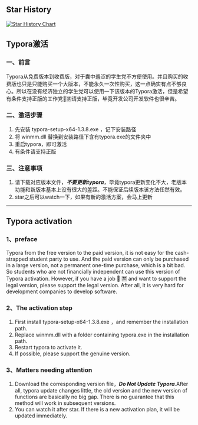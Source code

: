## Star History

[![Star History Chart](https://api.star-history.com/svg?repos=markyin0707/typora-activation&type=Date)](https://star-history.com/#markyin0707/typora-activation&Date)


## Typora激活

### 一、前言

Typora从免费版本到收费版，对于囊中羞涩的学生党不方便使用。并且购买的收费版也只是只能购买一个大版本，不能永久一次性购买，这一点确实有点不够良心。所以在没有经济独立的学生党可以使用一下该版本的Typora激活，但是希望有条件支持正版的工作党🔞🈲️请支持正版，毕竟开发公司开发软件也很辛苦。

### 二、激活步骤

1. 先安装 typora-setup-x64-1.3.8.exe ，记下安装路径
2. 将 winmm.dll 替换到安装路径下含有typora.exe的文件夹中
3. 重启typora，即可激活
5. 有条件请支持正版

### 三、注意事项

1. 请下载对应版本文件，***不要更新typora***，毕竟typora更新变化不大，老版本功能和新版本基本上没有很大的差距。不能保证后续版本该方法任然有效。
2. star之后可以watch一下，如果有新的激活方案，会马上更新

---

## Typora activation

### 1、preface

Typora from the free version to the paid version, it is not easy for the cash-strapped student party to use. And the paid version can only be purchased in a large version, not a permanent one-time purchase, which is a bit bad. So students who are not financially independent can use this version of Typora activation. However, if you have a job  🔞 🈲️ and want to support the legal version, please support the legal version. After all, it is very hard for development companies to develop software.

### 2、The activation step

1. First install typora-setup-x64-1.3.8.exe ，and remember the installation path.
2. Replace winmm.dll with a folder containing typora.exe in the installation path.
3. Restart typora to activate it.
5. If possible, please support the genuine version.

### 3、Matters needing attention

1. Download the corresponding version file，***Do Not Update Typora***.After all, typora update changes little, the old version and the new version of functions are basically no big gap. There is no guarantee that this method will work in subsequent versions.
2. You can watch it after star. If there is a new activation plan, it will be updated immediately.
